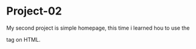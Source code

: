 # Project-02
My second project is simple homepage, this time i learned hou to use the <nav> tag on HTML. 
